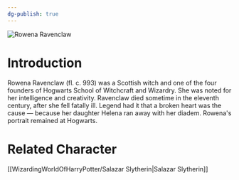 ```yaml
---
dg-publish: true
---
```

![Rowena Ravenclaw](http://rxbg5ysja.bkt.gdipper.com/Rowena_Ravenclaw.png)
# Introduction
Rowena Ravenclaw (fl. c. 993) was a Scottish witch and one of the four founders of Hogwarts School of Witchcraft and Wizardry. She was noted for her intelligence and creativity. Ravenclaw died sometime in the eleventh century, after she fell fatally ill. Legend had it that a broken heart was the cause — because her daughter Helena ran away with her diadem. Rowena's portrait remained at Hogwarts.

# Related Character
[[WizardingWorldOfHarryPotter/Salazar Slytherin\|Salazar Slytherin]]
